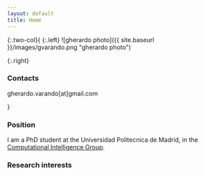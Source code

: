```yaml
---
layout: default
title: Home
---
```


{:.two-col}{
{:.left}
![gherardo photo]({{ site.baseurl }}/images/gvarando.png "gherardo photo")

{:.right}
### Contacts

gherardo.varando[at]gmail.com

}
### Position

I am a PhD student at the Universidad Politecnica de Madrid, in the [Computational Intelligence Group](http://cig.fi.upm.es).


### Research interests 


